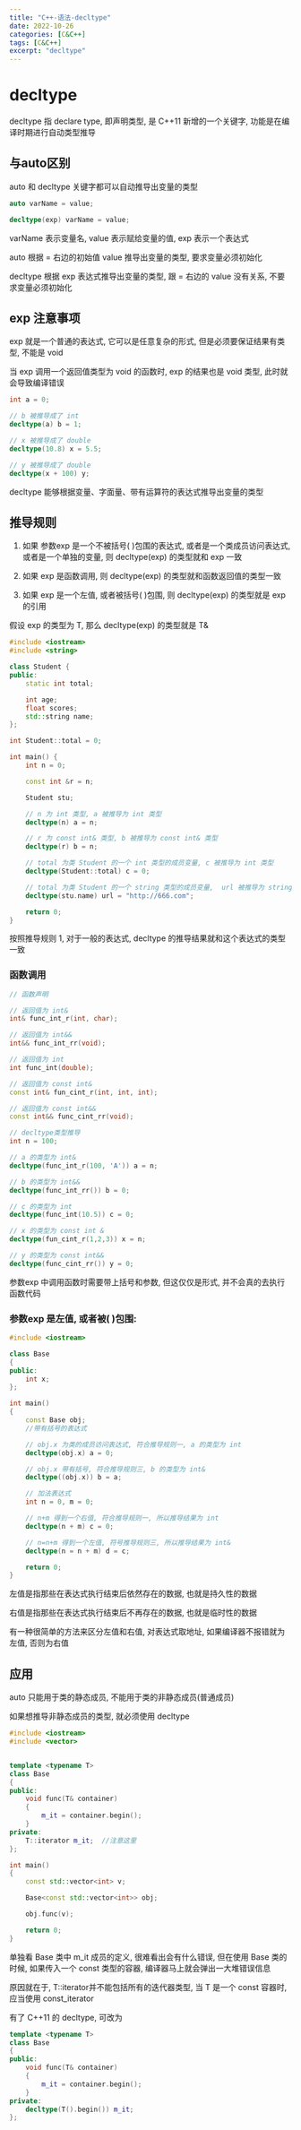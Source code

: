 ```yaml
---
title: "C++-语法-decltype"
date: 2022-10-26
categories: [C&C++]
tags: [C&C++]
excerpt: "decltype"
---
```


# decltype

decltype 指 declare type, 即声明类型, 是 C++11 新增的一个关键字, 功能是在编译时期进行自动类型推导

## 与auto区别

auto 和 decltype 关键字都可以自动推导出变量的类型

```c++
auto varName = value;

decltype(exp) varName = value;
```

varName 表示变量名, value 表示赋给变量的值, exp 表示一个表达式

auto 根据 = 右边的初始值 value 推导出变量的类型, 要求变量必须初始化

decltype 根据 exp 表达式推导出变量的类型, 跟 = 右边的 value 没有关系, 不要求变量必须初始化

## exp 注意事项

exp 就是一个普通的表达式, 它可以是任意复杂的形式, 但是必须要保证结果有类型, 不能是 void

当 exp 调用一个返回值类型为 void 的函数时, exp 的结果也是 void 类型, 此时就会导致编译错误


```c++
int a = 0;

// b 被推导成了 int
decltype(a) b = 1;

// x 被推导成了 double
decltype(10.8) x = 5.5;

// y 被推导成了 double
decltype(x + 100) y;
```

decltype 能够根据变量、字面量、带有运算符的表达式推导出变量的类型

## 推导规则

1. 如果 参数exp 是一个不被括号( )包围的表达式, 或者是一个类成员访问表达式, 或者是一个单独的变量, 则 decltype(exp) 的类型就和 exp 一致

2. 如果 exp 是函数调用, 则 decltype(exp) 的类型就和函数返回值的类型一致

3. 如果 exp 是一个左值, 或者被括号( )包围, 则 decltype(exp) 的类型就是 exp 的引用

假设 exp 的类型为 T, 那么 decltype(exp) 的类型就是 T&


```c++
#include <iostream>
#include <string>

class Student {
public:
    static int total;

    int age;
    float scores;
    std::string name;
};

int Student::total = 0;

int main() {
    int n = 0;

    const int &r = n;

    Student stu;

    // n 为 int 类型, a 被推导为 int 类型
    decltype(n) a = n;

    // r 为 const int& 类型, b 被推导为 const int& 类型
    decltype(r) b = n;

    // total 为类 Student 的一个 int 类型的成员变量, c 被推导为 int 类型
    decltype(Student::total) c = 0;

    // total 为类 Student 的一个 string 类型的成员变量,  url 被推导为 string 类型
    decltype(stu.name) url = "http://666.com";

    return 0;
}
```

按照推导规则 1, 对于一般的表达式, decltype 的推导结果就和这个表达式的类型一致

### 函数调用

```c++
// 函数声明

// 返回值为 int&
int& func_int_r(int, char);

// 返回值为 int&&
int&& func_int_rr(void);

// 返回值为 int
int func_int(double);

// 返回值为 const int&
const int& fun_cint_r(int, int, int);

// 返回值为 const int&&
const int&& func_cint_rr(void);

// decltype类型推导
int n = 100;

// a 的类型为 int&
decltype(func_int_r(100, 'A')) a = n;

// b 的类型为 int&&
decltype(func_int_rr()) b = 0;

// c 的类型为 int
decltype(func_int(10.5)) c = 0;

// x 的类型为 const int &
decltype(fun_cint_r(1,2,3)) x = n;

// y 的类型为 const int&&
decltype(func_cint_rr()) y = 0;
```

参数exp 中调用函数时需要带上括号和参数, 但这仅仅是形式, 并不会真的去执行函数代码

### 参数exp 是左值, 或者被( )包围:

```c++
#include <iostream>

class Base
{
public:
    int x;
};

int main()
{
    const Base obj;
    //带有括号的表达式

    // obj.x 为类的成员访问表达式, 符合推导规则一, a 的类型为 int
    decltype(obj.x) a = 0;

    // obj.x 带有括号, 符合推导规则三, b 的类型为 int&
    decltype((obj.x)) b = a;

    // 加法表达式
    int n = 0, m = 0;

    // n+m 得到一个右值, 符合推导规则一, 所以推导结果为 int
    decltype(n + m) c = 0;

    // n=n+m 得到一个左值, 符号推导规则三, 所以推导结果为 int&
    decltype(n = n + m) d = c;

    return 0;
}

```

左值是指那些在表达式执行结束后依然存在的数据, 也就是持久性的数据

右值是指那些在表达式执行结束后不再存在的数据, 也就是临时性的数据

有一种很简单的方法来区分左值和右值, 对表达式取地址, 如果编译器不报错就为左值, 否则为右值

## 应用

auto 只能用于类的静态成员, 不能用于类的非静态成员(普通成员)

如果想推导非静态成员的类型, 就必须使用 decltype

```c++
#include <iostream>
#include <vector>


template <typename T>
class Base
{
public:
    void func(T& container)
    {
        m_it = container.begin();
    }
private:
    T::iterator m_it;  //注意这里
};

int main()
{
    const std::vector<int> v;

    Base<const std::vector<int>> obj;

    obj.func(v);

    return 0;
}
```

单独看 Base 类中 m_it 成员的定义, 很难看出会有什么错误, 但在使用 Base 类的时候, 如果传入一个 const 类型的容器, 编译器马上就会弹出一大堆错误信息

原因就在于, T::iterator并不能包括所有的迭代器类型, 当 T 是一个 const 容器时, 应当使用 const_iterator

有了 C++11 的 decltype, 可改为

```c++
template <typename T>
class Base 
{
public:
    void func(T& container)
    {
        m_it = container.begin();
    }
private:
    decltype(T().begin()) m_it;
};
```
